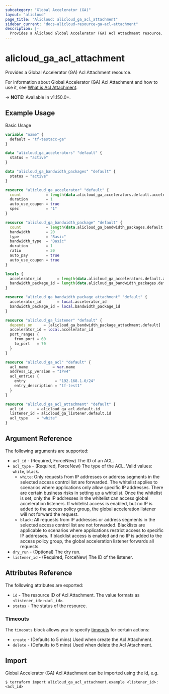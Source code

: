 ```yaml
---
subcategory: "Global Accelerator (GA)"
layout: "alicloud"
page_title: "Alicloud: alicloud_ga_acl_attachment"
sidebar_current: "docs-alicloud-resource-ga-acl-attachment"
description: |-
  Provides a Alicloud Global Accelerator (GA) Acl Attachment resource.
---
```


# alicloud\_ga\_acl\_attachment

Provides a Global Accelerator (GA) Acl Attachment resource.

For information about Global Accelerator (GA) Acl Attachment and how to use it, see [What is Acl Attachment](https://www.alibabacloud.com/help/en/doc-detail/258295.html).

-> **NOTE:** Available in v1.150.0+.

## Example Usage

Basic Usage

```terraform
variable "name" {
  default = "tf-testacc-ga"
}

data "alicloud_ga_accelerators" "default" {
  status = "active"
}

data "alicloud_ga_bandwidth_packages" "default" {
  status = "active"
}

resource "alicloud_ga_accelerator" "default" {
  count           = length(data.alicloud_ga_accelerators.default.accelerators) > 0 ? 0 : 1
  duration        = 1
  auto_use_coupon = true
  spec            = "1"
}

resource "alicloud_ga_bandwidth_package" "default" {
  count           = length(data.alicloud_ga_bandwidth_packages.default.packages) > 0 ? 0 : 1
  bandwidth       = 20
  type            = "Basic"
  bandwidth_type  = "Basic"
  duration        = 1
  ratio           = 30
  auto_pay        = true
  auto_use_coupon = true
}

locals {
  accelerator_id       = length(data.alicloud_ga_accelerators.default.accelerators) > 0 ? data.alicloud_ga_accelerators.default.accelerators.0.id : alicloud_ga_accelerator.default.0.id
  bandwidth_package_id = length(data.alicloud_ga_bandwidth_packages.default.packages) > 0 ? data.alicloud_ga_bandwidth_packages.default.packages.0.id : alicloud_ga_bandwidth_package.default.0.id
}

resource "alicloud_ga_bandwidth_package_attachment" "default" {
  accelerator_id       = local.accelerator_id
  bandwidth_package_id = local.bandwidth_package_id
}

resource "alicloud_ga_listener" "default" {
  depends_on     = [alicloud_ga_bandwidth_package_attachment.default]
  accelerator_id = local.accelerator_id
  port_ranges {
    from_port = 60
    to_port   = 70
  }
}

resource "alicloud_ga_acl" "default" {
  acl_name           = var.name
  address_ip_version = "IPv4"
  acl_entries {
    entry             = "192.168.1.0/24"
    entry_description = "tf-test1"
  }
}

resource "alicloud_ga_acl_attachment" "default" {
  acl_id      = alicloud_ga_acl.default.id
  listener_id = alicloud_ga_listener.default.id
  acl_type    = "white"
}
```

## Argument Reference

The following arguments are supported:

* `acl_id` - (Required, ForceNew) The ID of an ACL.
* `acl_type` - (Required, ForceNew) The type of the ACL. Valid values: `white`, `black`. 
  - `white`: Only requests from IP addresses or address segments in the selected access control list are forwarded. The whitelist applies to scenarios where applications only allow specific IP addresses. There are certain business risks in setting up a whitelist. Once the whitelist is set, only the IP addresses in the whitelist can access global acceleration listeners. If whitelist access is enabled, but no IP is added to the access policy group, the global acceleration listener will not forward the request.
  - `black`: All requests from IP addresses or address segments in the selected access control list are not forwarded. Blacklists are applicable to scenarios where applications restrict access to specific IP addresses. If blacklist access is enabled and no IP is added to the access policy group, the global acceleration listener forwards all requests.
* `dry_run` - (Optional) The dry run.
* `listener_id` - (Required, ForceNew) The ID of the listener.

## Attributes Reference

The following attributes are exported:

* `id` - The resource ID of Acl Attachment. The value formats as `<listener_id>:<acl_id>`.
* `status` - The status of the resource. 

### Timeouts

The `timeouts` block allows you to specify [timeouts](https://www.terraform.io/docs/configuration-0-11/resources.html#timeouts) for certain actions:

* `create` - (Defaults to 5 mins) Used when create the Acl Attachment.
* `delete` - (Defaults to 5 mins) Used when delete the Acl Attachment.

## Import

Global Accelerator (GA) Acl Attachment can be imported using the id, e.g.

```
$ terraform import alicloud_ga_acl_attachment.example <listener_id>:<acl_id>
```